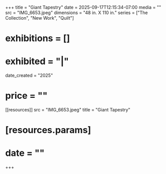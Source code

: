 +++
title = "Giant Tapestry"
date = 2025-09-17T12:15:34-07:00
media = ""
src = "IMG_6653.jpeg"
dimensions = "48 in. X 110 in."
series = ["The Collection", "New Work", "Quilt"]
# exhibitions = []
# exhibited = "|"
date_created = "2025"
# price = ""
[[resources]]
  src = "IMG_6653.jpeg"
  title = "Giant Tapestry"
#   [resources.params]
#   date = ""
+++